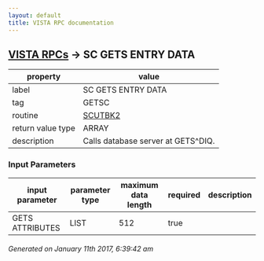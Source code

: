 ```yaml
---
layout: default
title: VISTA RPC documentation
---
```




## [VISTA RPCs](TableOfContent.md) &#8594; SC GETS ENTRY DATA 

 property | value 
--- | --- 
 label | SC GETS ENTRY DATA
 tag | GETSC
 routine | [SCUTBK2](http://code.osehra.org/dox/Routine_SCUTBK2_source.html)
 return value type | ARRAY
 description | Calls database server at GETS^DIQ.

### Input Parameters

| input parameter | parameter type | maximum data length | required | description | 
| --- | --- | --- | --- | --- | 
| GETS ATTRIBUTES | LIST | 512 | true |  | 




 ###### Generated on January 11th 2017, 6:39:42 am